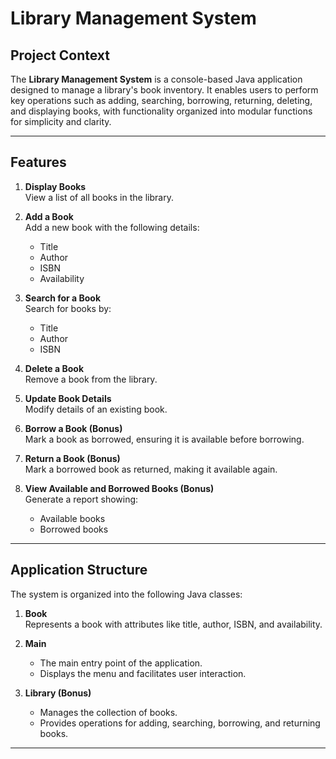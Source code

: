 # Library Management System

## Project Context

The **Library Management System** is a console-based Java application designed to manage a library's book inventory. It enables users to perform key operations such as adding, searching, borrowing, returning, deleting, and displaying books, with functionality organized into modular functions for simplicity and clarity.

---

## Features

1. **Display Books**  
   View a list of all books in the library.

2. **Add a Book**  
   Add a new book with the following details:  
   - Title  
   - Author  
   - ISBN  
   - Availability  

3. **Search for a Book**  
   Search for books by:
   - Title
   - Author
   - ISBN  

4. **Delete a Book**  
   Remove a book from the library.

5. **Update Book Details**  
   Modify details of an existing book.

6. **Borrow a Book (Bonus)**  
   Mark a book as borrowed, ensuring it is available before borrowing.

7. **Return a Book (Bonus)**  
   Mark a borrowed book as returned, making it available again.

8. **View Available and Borrowed Books (Bonus)**  
   Generate a report showing:
   - Available books  
   - Borrowed books  

---

## Application Structure

The system is organized into the following Java classes:

1. **Book**  
   Represents a book with attributes like title, author, ISBN, and availability.

2. **Main**  
   - The main entry point of the application.
   - Displays the menu and facilitates user interaction.

3. **Library (Bonus)**  
   - Manages the collection of books.
   - Provides operations for adding, searching, borrowing, and returning books.

---


